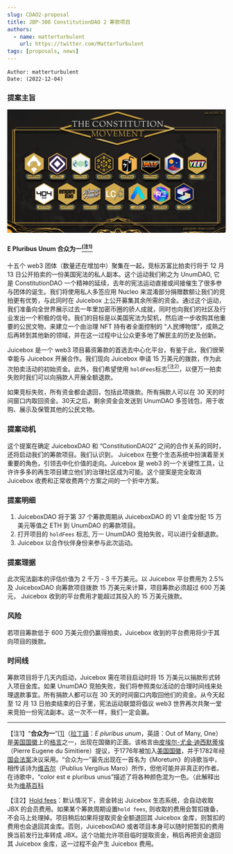 ```yaml
---
slug: CDAO2-proposal
title: JBP-308 ConstitutionDAO 2 筹款项目
authors:
  - name: matterturbulent
    url: https://twitter.com/MatterTurbulent
tags: [proposals, news]
---
```


```
Author: matterturbulent
Date: (2022-12-04)
```

### 提案主旨

![constitutuion movement](CDAO2_movement_2.webp)

#### E Pluribus Unum 合众为一[<sup>(注1)</sup>](#注1)

十五个 web3 团体（数量还在增加中）聚集在一起，竞标苏富比拍卖行将于 12 月 13 日公开拍卖的一份美国宪法的私人副本。这个运动我们称之为 UnumDAO, 它是 ConstitutionDAO 一个精神的延续，去年的宪法运动直接或间接催生了很多参与团体的诞生。我们将使用私人多签应用 Nucleo 来混淆部分捐赠数额让我们的竞拍更有优势，与此同时在 Juicebox  上公开募集其余所需的资金。通过这个运动，我们准备向全世界展示过去一年里加密币圈的骄人成就，同时也向我们的社区及行业发出一个积极的信号。我们的目标是以美国宪法为契机，然后进一步收购其他重要的公民文物，来建立一个由治理 NFT 持有者全面控制的 “人民博物馆”，成熟之后再转到其他新的领域，并在这一过程中让公众更多地了解民主的历史及创新。

Juicebox 是一个 web3 项目募资筹款的首选去中心化平台，有鉴于此，我们很荣幸能与 Juicebox 开展合作。我们现向 Juicebox 申请 15 万美元的拨款，作为此次拍卖活动的初始资金。此外，我们希望使用 `holdFees`标志[<sup>(注2)</sup>](#注2)，以便万一拍卖失败时我们可以向捐款人开展全额退款。

如果竞标失败，所有资金都会退回，包括此项拨款。所有捐款人可以在 30 天的时间窗口内取回资金。30天之后，剩余资金会发送到 UnumDAO 多签钱包，用于收购、展示及保管其他的公民文物。

### 提案动机

这个提案在确定 JuiceboxDAO 和 “ConstitutionDAO2” 之间的合作关系的同时，还将启动我们的筹款项目。我们认识到， Juicebox 在整个生态系统中扮演着至关重要的角色，引领去中化价值的走向。Juicebox 是 web3 的一个关键性工具，让许许多多的再生项目建立他们的治理社区成为可能。这个提案是完全取消 Juicebox 收费和正常收费两个方案之间的一个折中方案。

### 提案明细

1. JuiceboxDAO 将于第 37 个筹款周期从 JuiceboxDAO 的 V1 金库分配 15 万美元等值之 ETH 到 UnumDAO 的筹款项目。
2. 打开项目的 `holdFees` 标志, 万一 UnumDAO 竞拍失败，可以进行全额退款。
3. Juicebox 以合作伙伴身份来参与此次运动。

### 提案理据

此次宪法副本的评估价值为 2 千万 - 3 千万美元。以 Juicebox 平台费用为 2.5% 及 JuiceboxDAO 向筹款项目拨款 15 万美元来计算，项目筹款必须超过 600 万美元， Juicebox 收到的平台费用才能超过其投入的 15 万美元拨款。

### 风险

若项目筹款低于 600 万美元但仍赢得拍卖，Juicebox 收到的平台费用将少于其向项目的拨款。

### 时间线

筹款项目将于几天内启动，Juicebox 需在项目启动时将 15 万美元以捐款形式转入项目金库。如果 UnumDAO 竞拍失败，我们将参照类似活动的合理时间线来处理退款事宜。所有捐款人都可以在 30 天的时间窗口内取回他们的资金。从今天起至 12 月 13 日拍卖结束的日子里，宪法运动联盟将倡议 web3 世界再次共聚一堂来竞拍一份宪法副本。这一次不一样，我们一定会赢。



***

<span id="注1"></span> 【注1】“**合众为一**”[[1\]](https://zh.m.wikipedia.org/zh/合众为一#cite_note-1)（[拉丁語](https://zh.m.wikipedia.org/wiki/拉丁語)：*E pluribus unum*，英語：Out of Many, One）是[美国国徽](https://zh.m.wikipedia.org/wiki/美国国徽)上的[格言](https://zh.m.wikipedia.org/wiki/格言)之一，出现在国徽的正面。该格言由[皮埃尔-尤金·迪西默蒂埃](https://zh.m.wikipedia.org/wiki/皮埃尔-尤金·迪西默蒂埃)（Pierre Eugene du Simitiere）提议，于1776年被加入[美国国徽](https://zh.m.wikipedia.org/wiki/美国国徽)，并于1782年经[国会法案](https://zh.m.wikipedia.org/wiki/美國國會法案)决议采用。“合众为一”最先出现在一首名为《Moretum》的诗歌当中，相传该诗为[维吉尔](https://zh.m.wikipedia.org/wiki/维吉尔)（Publius Vergilius Maro）所作，但他可能并非真正的作者。在诗歌中，“color est e pluribus unus”描述了将各种颜色混为一色。（此解释出处为[维基百科](https://zh.m.wikipedia.org/zh/%E5%90%88%E4%BC%97%E4%B8%BA%E4%B8%80)

<span id="注2"></span> 【注2】[Hold fees](https://info.juicebox.money/dev/learn/overview/#hold-fees)：默认情况下，资金转出 Juicebox 生态系统，会自动收取 JBX 的会员费用。如果某个筹款周期设置`hold fees`, 则收取的费用会暂扣拨备，不会马上处理掉。项目稍后如果将提取资金全额退回其 Juicebox 金库，则暂扣的费用也会退回其金库。否则，JuiceboxDAO 或者项目本身可以随时把暂扣的费用换当前发行比率转成 JBX。这个功能允许项目临时提取资金，稍后再把资金退回其 Juicebox 金库，这一过程不会产生 Juicebox 费用。



